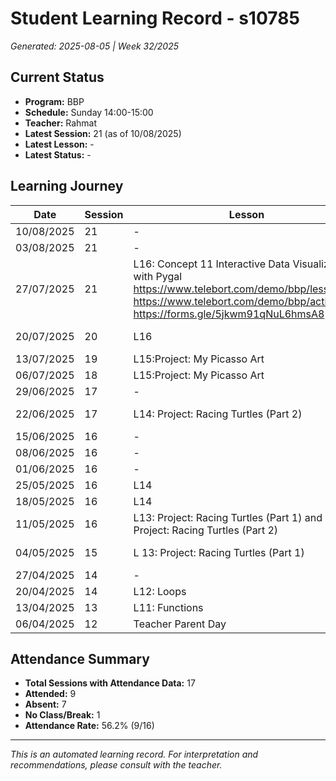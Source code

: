 # Student Learning Record - s10785
*Generated: 2025-08-05 | Week 32/2025*

## Current Status
- **Program:** BBP
- **Schedule:** Sunday 14:00-15:00
- **Teacher:** Rahmat
- **Latest Session:** 21 (as of 10/08/2025)
- **Latest Lesson:** -
- **Latest Status:** -

## Learning Journey
| Date | Session | Lesson | Attendance | Progress |
|------|---------|--------|------------|----------|
| 10/08/2025 | 21 | - | - | - |
| 03/08/2025 | 21 | - | - | - |
| 27/07/2025 | 21 | L16: Concept 11 Interactive Data Visualization with Pygal https://www.telebort.com/demo/bbp/lesson/11 https://www.telebort.com/demo/bbp/activity/11 https://forms.gle/5jkwm91qNuL6hmsA8 | Rahmat | In Progress |
| 20/07/2025 | 20 | L16 | Rahmat | In Progress |
| 13/07/2025 | 19 | L15:Project: My Picasso Art | Rahmat | Completed |
| 06/07/2025 | 18 | L15:Project: My Picasso Art | Rahmat | - |
| 29/06/2025 | 17 | - | Absent | - |
| 22/06/2025 | 17 | L14: Project: Racing Turtles (Part 2) | Rahmat | In Progress |
| 15/06/2025 | 16 | - | Absent | - |
| 08/06/2025 | 16 | - | Absent | - |
| 01/06/2025 | 16 | - | Absent | - |
| 25/05/2025 | 16 | L14 | Absent | - |
| 18/05/2025 | 16 | L14 | Absent | - |
| 11/05/2025 | 16 | L13: Project: Racing Turtles (Part 1) and L14: Project: Racing Turtles (Part 2) | Puvin | Completed |
| 04/05/2025 | 15 | L 13: Project: Racing Turtles (Part 1) | Rahmat | In Progress |
| 27/04/2025 | 14 | - | Absent | - |
| 20/04/2025 | 14 | L12: Loops | Rahmat | Completed |
| 13/04/2025 | 13 | L11: Functions | Rahmat | Completed |
| 06/04/2025 | 12 | Teacher Parent Day | No Class | - |

## Attendance Summary
- **Total Sessions with Attendance Data:** 17
- **Attended:** 9
- **Absent:** 7
- **No Class/Break:** 1
- **Attendance Rate:** 56.2% (9/16)

---
*This is an automated learning record. For interpretation and recommendations, please consult with the teacher.*